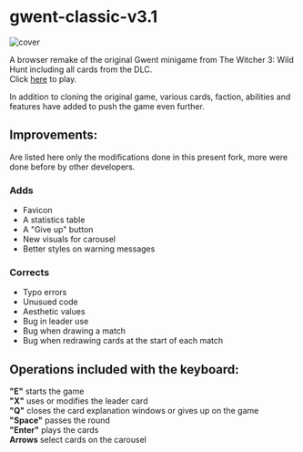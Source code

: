 # gwent-classic-v3.1
![cover](https://user-images.githubusercontent.com/26311830/116256903-f1599b00-a7b6-11eb-84a1-16dcb5c9bfc6.jpg)

A browser remake of the original Gwent minigame from The Witcher 3: Wild Hunt including all cards from the DLC.<br/>Click [here](https://randompianist.github.io/gwent-classic-v3.1/) to play.

In addition to cloning the original game, various cards, faction, abilities and features have added to push the game even further.

## Improvements:

Are listed here only the modifications done in this present fork, more were done before by other developers.

### Adds

- Favicon
- A statistics table
- A "Give up" button
- New visuals for carousel
- Better styles on warning messages

### Corrects

- Typo errors
- Unusued code
- Aesthetic values
- Bug in leader use
- Bug when drawing a match
- Bug when redrawing cards at the start of each match

## Operations included with the keyboard:

**"E"** starts the game<br />
**"X"** uses or modifies the leader card<br />
**"Q"** closes the card explanation windows or gives up on the game<br />
**"Space"** passes the round<br />
**"Enter"** plays the cards<br />
**Arrows** select cards on the carousel
